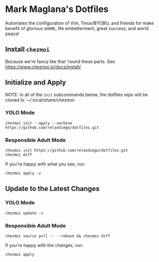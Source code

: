 Mark Maglana's Dotfiles
=======================

Automates the configuration of Vim, Tmux/BYOBU, and friends for make benefit
of glorious `$HOME`, life embetterment, great success, and world peace!


## Install `chezmoi`

Because we're fancy like that 'round these parts.
See https://www.chezmoi.io/docs/install/


## Initialize and Apply

NOTE: In all of the `init` subcommands below, the dotfiles repo will be cloned
      to `~/.local/share/chezmoi

### YOLO Mode

```
chezmoi init --apply --verbose https://github.com/relaxdiego/dotfiles.git
```

### Responsible Adult Mode

```
chezmoi init https://github.com/relaxdiego/dotfiles.git
chezmoi diff
```

If you're happy with what you see, run:

```
chezmoi apply -v
```


## Update to the Latest Changes

### YOLO Mode

```
chezmoi update -v
```

### Responsible Adult Mode

```
chezmoi source pull -- --rebase && chezmoi diff
```

If you're happy with the changes, run:

```
chezmoi apply
```

